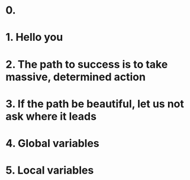 # 0. <o> 
# 1. Hello you
# 2. The path to success is to take massive, determined action
# 3. If the path be beautiful, let us not ask where it leads
# 4. Global variables
# 5. Local variables
